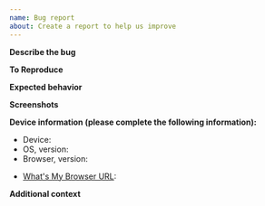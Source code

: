 ```yaml
---
name: Bug report
about: Create a report to help us improve
---
```


<!-- Before creating a bug report, try disabling browser extensions to see if the bug is still present. -->

**Describe the bug**

<!-- A clear and concise description of what the bug is. -->

**To Reproduce**

<!-- Steps to reproduce the behavior: -->

<!-- 1. Go to '...' -->
<!-- 2. Click on '....' -->
<!-- 3. Scroll down to '....' -->
<!-- 4. See error -->

**Expected behavior**

<!-- A clear and concise description of what you expected to happen. -->

**Screenshots**

<!-- If applicable, add screenshots to help explain your problem. -->

**Device information (please complete the following information):**

-   Device:
-   OS, version:
-   Browser, version:

<!-- To make it easier, you can also use: -->

-   [What's My Browser URL](https://www.whatsmybrowser.org/):

**Additional context**

<!-- Add any other context about the problem or helpful links here. -->
